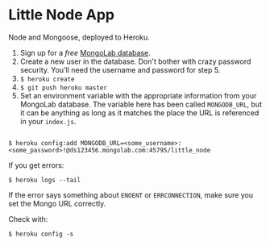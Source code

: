 # Little Node App

Node and Mongoose, deployed to Heroku.

1. Sign up for a *free* [MongoLab database](http://mongolab.com).
2. Create a new user in the database. Don't bother with crazy password security. You'll need the username and password for step 5.
3. `$ heroku create`
4. `$ git push heroku master`
5. Set an environment variable with the appropriate information from your MongoLab database. The variable here has been called `MONGODB_URL`, but it can be anything as long as it matches the place the URL is referenced in your `index.js`.
```

$ heroku config:add MONGODB_URL=<some_username>:<some_password>!@ds123456.mongolab.com:45795/little_node
```

If you get errors:

```
$ heroku logs --tail
```

If the error says something about `ENOENT` or `ERRCONNECTION`, make sure you set the Mongo URL correctly.

Check with:

```
$ heroku config -s
```
